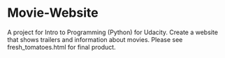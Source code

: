 # Movie-Website

A project for Intro to Programming (Python) for Udacity. Create a website that shows trailers and information about movies. Please see fresh_tomatoes.html for final product.
